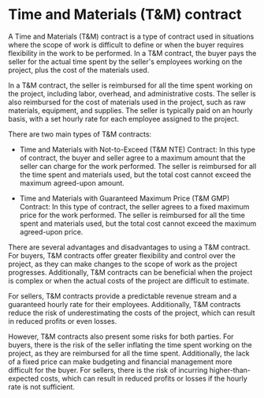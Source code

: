 # Time and Materials (T&M) contract

A Time and Materials (T&M) contract is a type of contract used in situations where the scope of work is difficult to define or when the buyer requires flexibility in the work to be performed. In a T&M contract, the buyer pays the seller for the actual time spent by the seller's employees working on the project, plus the cost of the materials used.

In a T&M contract, the seller is reimbursed for all the time spent working on the project, including labor, overhead, and administrative costs. The seller is also reimbursed for the cost of materials used in the project, such as raw materials, equipment, and supplies. The seller is typically paid on an hourly basis, with a set hourly rate for each employee assigned to the project.

There are two main types of T&M contracts:

* Time and Materials with Not-to-Exceed (T&M NTE) Contract: In this type of contract, the buyer and seller agree to a maximum amount that the seller can charge for the work performed. The seller is reimbursed for all the time spent and materials used, but the total cost cannot exceed the maximum agreed-upon amount.

* Time and Materials with Guaranteed Maximum Price (T&M GMP) Contract: In this type of contract, the seller agrees to a fixed maximum price for the work performed. The seller is reimbursed for all the time spent and materials used, but the total cost cannot exceed the maximum agreed-upon price.

There are several advantages and disadvantages to using a T&M contract. For buyers, T&M contracts offer greater flexibility and control over the project, as they can make changes to the scope of work as the project progresses. Additionally, T&M contracts can be beneficial when the project is complex or when the actual costs of the project are difficult to estimate.

For sellers, T&M contracts provide a predictable revenue stream and a guaranteed hourly rate for their employees. Additionally, T&M contracts reduce the risk of underestimating the costs of the project, which can result in reduced profits or even losses.

However, T&M contracts also present some risks for both parties. For buyers, there is the risk of the seller inflating the time spent working on the project, as they are reimbursed for all the time spent. Additionally, the lack of a fixed price can make budgeting and financial management more difficult for the buyer. For sellers, there is the risk of incurring higher-than-expected costs, which can result in reduced profits or losses if the hourly rate is not sufficient.


